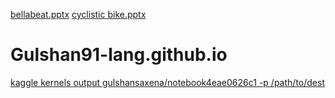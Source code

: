 [bellabeat.pptx](https://github.com/Gulshan91-lang/Gulshan91-lang.github.io/files/10139302/bellabeat.pptx)
[cyclistic bike.pptx](https://github.com/Gulshan91-lang/Gulshan91-lang.github.io/files/10139305/cyclistic.bike.pptx)
# Gulshan91-lang.github.io
[kaggle kernels output gulshansaxena/notebook4eae0626c1 -p /path/to/dest ](https://github.com/Gulshan91-lang/Gulshan91-lang.github.io/files/10139302/bellabeat.pptx)

